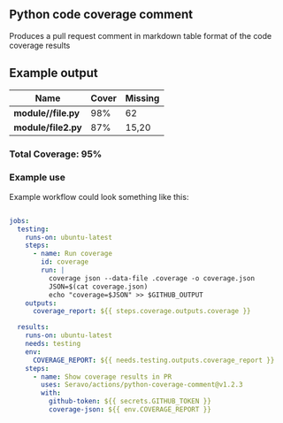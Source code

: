 ## Python code coverage comment

Produces a pull request comment in markdown table format of the code coverage results

## Example output

| Name | Cover | Missing |
| ---  | ----- | ------- |
| **module//file.py** | 98% | 62 |
| **module/file2.py** | 87% | 15,20 |

### Total Coverage: 95%

### Example use

Example workflow could look something like this:

```yaml

jobs:
  testing:
    runs-on: ubuntu-latest
    steps:
      - name: Run coverage
        id: coverage
        run: |
          coverage json --data-file .coverage -o coverage.json
          JSON=$(cat coverage.json)
          echo "coverage=$JSON" >> $GITHUB_OUTPUT
    outputs:
      coverage_report: ${{ steps.coverage.outputs.coverage }}

  results:
    runs-on: ubuntu-latest
    needs: testing
    env:
      COVERAGE_REPORT: ${{ needs.testing.outputs.coverage_report }}
    steps:
      - name: Show coverage results in PR
        uses: Seravo/actions/python-coverage-comment@v1.2.3
        with:
          github-token: ${{ secrets.GITHUB_TOKEN }}
          coverage-json: ${{ env.COVERAGE_REPORT }}
```
